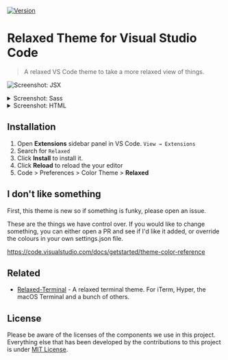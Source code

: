 [![Version](https://vsmarketplacebadge.apphb.com/version/mischah.relaxed-theme.svg)](https://marketplace.visualstudio.com/items?itemName=mischah.relaxed-theme)

# Relaxed Theme for Visual Studio Code

> A relaxed VS Code theme to take a more relaxed view of things.

![Screenshot: JSX](https://gitcdn.xyz/repo/Relaxed-Theme/vscode-theme-relaxed/master/images/screenshot-jsx.png)

<details>
  <summary>Screenshot: Sass</summary>
  <p>&nbsp;</p)>
  <img src="https://gitcdn.xyz/repo/Relaxed-Theme/vscode-theme-relaxed/master/images/screenshot-sass.png" alt="Screenshot: Sass">
</details>

<details>
  <summary>Screenshot: HTML</summary>
  <p>&nbsp;</p)>
  <img src="https://gitcdn.xyz/repo/Relaxed-Theme/vscode-theme-relaxed/master/images/screenshot-html.png" alt="Screenshot: HTML">
</details>

## Installation

1. Open **Extensions** sidebar panel in VS Code. `View → Extensions`
2. Search for `Relaxed`
3. Click **Install** to install it.
4. Click **Reload** to reload the your editor
5. Code > Preferences > Color Theme > **Relaxed**

## I don't like something

First, this theme is new so if something is funky, please open an issue.

These are the things we have control over. If you would like to change something, you can either open a PR and see if I'd like it added, or override the colours in your own settings.json file.

<https://code.visualstudio.com/docs/getstarted/theme-color-reference>

## Related

* [Relaxed-Terminal](https://github.com/Relaxed-Theme/Relaxed-Terminal) - A relaxed terminal theme. For iTerm, Hyper, the macOS Terminal and a bunch of others.

## License

Please be aware of the licenses of the components we use in this project.
Everything else that has been developed by the contributions to this project is under [MIT License](LICENSE).
